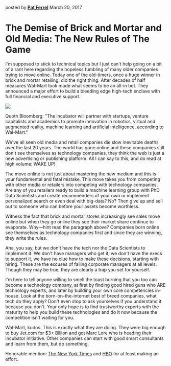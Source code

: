 posted by [**Pat Ferrel**](mailto:pat@actionml.com) March 20, 2017

# The Demise of Brick and Mortar and Old Media: The New Rules of The Game

I'm supposed to stick to technical topics but I just can't help going on a bit of a rant here regarding the hopeless fumbling of many older companies trying to move online. Today one of the old-timers, once a huge winner in brick and mortar retailing, did the right thing. After decades of half measures Wal-Mart took made what seems to be an all-in bet. They announced a major effort to build a bleeding edge high-tech enclave with full financial and executive support.

<a href="https://www.bloomberg.com/news/articles/2017-03-20/wal-mart-unveils-store-no-8-tech-incubator-in-silicon-valley" target="_blank"><image src="/blog/images/wal-mart.jpg"></image></a>

Quoth Bloomberg: "The incubator will partner with startups, venture capitalists and academics to promote innovation in robotics, virtual and augmented reality, machine learning and artificial intelligence, according to Wal-Mart."

We've all seen old media and retail companies die slow inevitable deaths over the last 20 years. The world has gone online and these companies still don't see themselves as technology companies, they think the web is just a new advertising or publishing platform. All I can say to this, and do read at high volume: WAKE UP!

The move online is not just about mastering the new medium and this is your fundamental and fatal mistake. This move takes you from competing with other media or retailers into competing with technology companies. Are any of you retailers ready to build a machine learning group with PhD Data Scientists and create recommenders of your own or implement personalized search or even deal with big-data? No? Then give up and sell out to someone who can before your assets become worthless.

Witness the fact that brick and mortar stores increasingly see sales move online but when they go online they see their market share continue to evaporate. Why&mdash;hint read the paragraph above? Companies born online see themselves as technology companies first and since they are winning, they write the rules.

Aha, you say, but we don't have the tech nor the Data Scientists to implement it. We don't have managers who get it, we don't have the execs to support it, we have no clue how to make these decisions, starting with hiring. These are the excuses of failing corporate managers at all levels. Though they may be true, they are clearly a trap you set for yourself.

I'm here to tell anyone willing to smell the toast burning that you too can become a technology company, at first by finding good hired guns who ARE technology experts, and later by building your own core competencies in-house. Look at the born-on-the-internet best of breed companies, what tech do they apply? Don't even stop to ask yourselves if you understand it because you don't. Your only hope is to find trustworthy experts with the maturity to help you build these technologies and do it now because the competition isn't waiting for you.

Wal-Mart, kudos. This is exactly what they are doing. They were big enough to buy Jet.com for $3+ Billion and got Marc Lore who is heading their incubator initiative. Other companies can start with good smart consultants and learn from them, but do something.

Honorable mention: <a href="https://open.blogs.nytimes.com/2015/08/11/building-the-next-new-york-times-recommendation-engine/" target="_blank">The New York Times</a> and <a href="https://www.fastcompany.com/3044284/bring-it-on" target="_blank">HBO</a> for at least making an effort.
